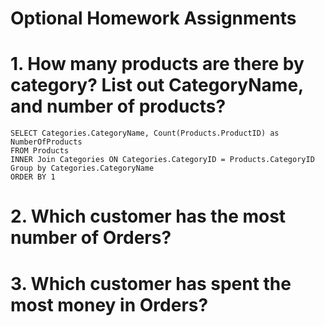 # Optional Homework Assignments
# 1. How many products are there by category?  List out CategoryName, and number of products?
```
SELECT Categories.CategoryName, Count(Products.ProductID) as NumberOfProducts
FROM Products
INNER Join Categories ON Categories.CategoryID = Products.CategoryID
Group by Categories.CategoryName
ORDER BY 1
```
# 2. Which customer has the most number of Orders?
# 3. Which customer has spent the most money in Orders?
